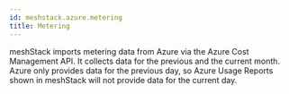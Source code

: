 ```yaml
---
id: meshstack.azure.metering
title: Metering
---
```


meshStack imports metering data from Azure via the Azure Cost Management API. It collects data for the previous and the current month.
Azure only provides data for the previous day, so Azure Usage Reports shown in meshStack will not provide data for the current day.
